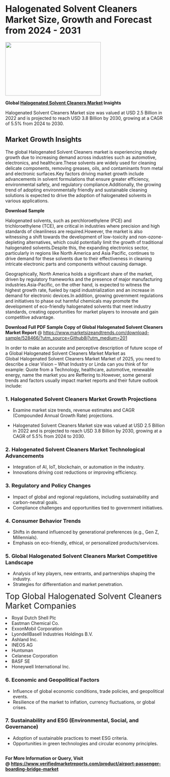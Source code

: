 <H1>Halogenated Solvent Cleaners Market Size, Growth and Forecast from 2024 - 2031</H1><img class="aligncenter size-medium wp-image-584254" src="https://thirdeyenews.in/wp-content/uploads/2024/09/Global-Market-Research-300x168.jpeg" alt="" width="300" height="168" /><p><strong>Global&nbsp;<a href="https://www.marketsizeandtrends.com/download-sample/528466/?utm_source=Github8j?utm_medium=201">Halogenated Solvent Cleaners Market</a> Insights</strong></p><p>Halogenated Solvent Cleaners Market size was valued at USD 2.5 Billion in 2022 and is projected to reach USD 3.8 Billion by 2030, growing at a CAGR of 5.5% from 2024 to 2030.</p><p><h2>Market Growth Insights</h2> <p>The global Halogenated Solvent Cleaners market is experiencing steady growth due to increasing demand across industries such as automotive, electronics, and healthcare.These solvents are widely used for cleaning delicate components, removing greases, oils, and contaminants from metal and electronic surfaces.Key factors driving market growth include advancements in solvent formulations that ensure greater efficiency, environmental safety, and regulatory compliance.Additionally, the growing trend of adopting environmentally friendly and sustainable cleaning solutions is expected to drive the adoption of halogenated solvents in various applications.</p> <p><strong>Download Sample</strong></p> <p>Halogenated solvents, such as perchloroethylene (PCE) and trichloroethylene (TCE), are critical in industries where precision and high standards of cleanliness are required.However, the market is also witnessing a shift towards the development of low-toxicity and non-ozone-depleting alternatives, which could potentially limit the growth of traditional halogenated solvents.Despite this, the expanding electronics sector, particularly in regions like North America and Asia Pacific, continues to drive demand for these solvents due to their effectiveness in cleaning intricate electronic parts and components without causing damage.</p> <p>Geographically, North America holds a significant share of the market, driven by regulatory frameworks and the presence of major manufacturing industries.Asia-Pacific, on the other hand, is expected to witness the highest growth rate, fueled by rapid industrialization and an increase in demand for electronic devices.In addition, growing government regulations and initiatives to phase out harmful chemicals may promote the development of eco-friendly halogenated solvents that meet industry standards, creating opportunities for market players to innovate and gain competitive advantage.</p> <p><span class=""><strong>Download Full PDF Sample Copy of Global Halogenated Solvent Cleaners Market Report</strong> @ <a href="https://www.marketsizeandtrends.com/download-sample/528466/?utm_source=Github8j?utm_medium=201" target="_blank">https://www.marketsizeandtrends.com/download-sample/528466/?utm_source=Github8j?utm_medium=201</a></span></p><p>In order to make an accurate and perceptive description of future scope of a Global&nbsp;Halogenated Solvent Cleaners Market Market as Global&nbsp;Halogenated Solvent Cleaners Market Market of 2025, you need to describe a clear Vision &ndash; What Industry or Linda can you think of for example: Quote from a Technology, healthcare, automotive, renewable energy, name the market you are Reffering to.However, some general trends and factors usually impact market reports and their future outlook include:</p><h3>1.&nbsp;<strong>Halogenated Solvent Cleaners Market Growth Projections</strong></h3><ul><li>Examine market size trends, revenue estimates and CAGR (Compounded Annual Growth Rate) projections.</li><li><p>Halogenated Solvent Cleaners Market size was valued at USD 2.5 Billion in 2022 and is projected to reach USD 3.8 Billion by 2030, growing at a CAGR of 5.5% from 2024 to 2030.</p></li></ul><h3>2.&nbsp;<strong>Halogenated Solvent Cleaners Market Technological Advancements</strong></h3><ul><li>Integration of AI, IoT, blockchain, or automation in the industry.</li><li>Innovations driving cost reductions or improving efficiency.</li></ul><h3>3.&nbsp;<strong>Regulatory and Policy Changes</strong></h3><ul><li>Impact of global and regional regulations, including sustainability and carbon-neutral goals.</li><li>Compliance challenges and opportunities tied to government initiatives.</li></ul><h3>4.&nbsp;<strong>Consumer Behavior Trends</strong></h3><ul><li>Shifts in demand influenced by generational preferences (e.g., Gen Z, Millennials).</li><li>Emphasis on eco-friendly, ethical, or personalized products/services.</li></ul><h3>5.&nbsp;<strong>Global Halogenated Solvent Cleaners Market Competitive Landscape</strong></h3><ul><li>Analysis of key players, new entrants, and partnerships shaping the industry.</li><li>Strategies for differentiation and market penetration.</li></ul><p data-pm-slice="1 1 []"><span style="color: inherit; font-family: inherit; font-size: 25px;">Top Global Halogenated Solvent Cleaners Market Companies</span></p><div class="" data-test-id=""><p><li>Royal Dutch Shell Plc</li><li> Eastman Chemical Co.</li><li> ExxonMobil Corporation</li><li> LyondellBasell Industries Holdings B.V.</li><li> Ashland Inc.</li><li> INEOS AG</li><li> Huntsman</li><li> Celanese Corporation</li><li> BASF SE</li><li> Honeywell International Inc.</li></p></div><h3>6.&nbsp;<strong>Economic and Geopolitical Factors</strong></h3><ul><li>Influence of global economic conditions, trade policies, and geopolitical events.</li><li>Resilience of the market to inflation, currency fluctuations, or global crises.</li></ul><h3>7.&nbsp;<strong>Sustainability and ESG (Environmental, Social, and Governance)</strong></h3><ul><li>Adoption of sustainable practices to meet ESG criteria.</li><li>Opportunities in green technologies and circular economy principles.</li></ul><h2><strong style="font-size: 14px;">For More Information or Query, Visit @&nbsp;</strong><a style="background-color: #ffffff; font-size: 14px;" href="https://www.marketsizeandtrends.com/report/halogenated-solvent-cleaners-market/" target="_blank">https://www.verifiedmarketreports.com/product/airport-passenger-boarding-bridge-market</a></h2>